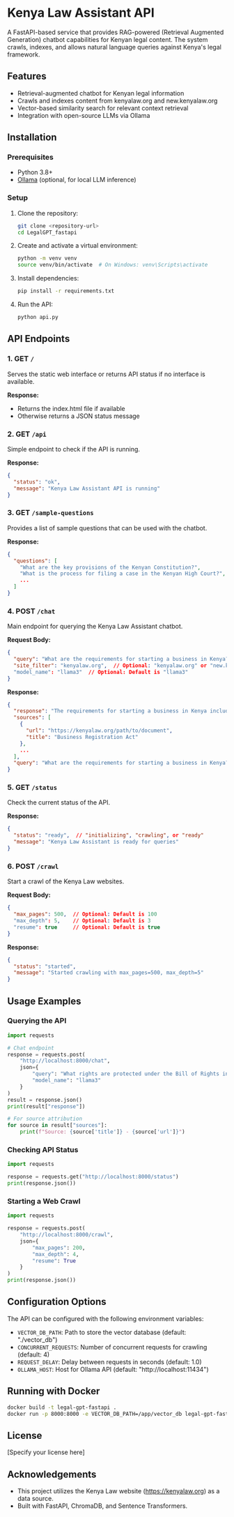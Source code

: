 # Kenya Law Assistant API

A FastAPI-based service that provides RAG-powered (Retrieval Augmented Generation) chatbot capabilities for Kenyan legal content. The system crawls, indexes, and allows natural language queries against Kenya's legal framework.

## Features

- Retrieval-augmented chatbot for Kenyan legal information
- Crawls and indexes content from kenyalaw.org and new.kenyalaw.org
- Vector-based similarity search for relevant context retrieval
- Integration with open-source LLMs via Ollama

## Installation

### Prerequisites

- Python 3.8+
- [Ollama](https://ollama.ai/) (optional, for local LLM inference)

### Setup

1. Clone the repository:
   ```bash
   git clone <repository-url>
   cd LegalGPT_fastapi
   ```

2. Create and activate a virtual environment:
   ```bash
   python -m venv venv
   source venv/bin/activate  # On Windows: venv\Scripts\activate
   ```

3. Install dependencies:
   ```bash
   pip install -r requirements.txt
   ```

4. Run the API:
   ```bash
   python api.py
   ```

## API Endpoints

### 1. GET `/`

Serves the static web interface or returns API status if no interface is available.

**Response:**
- Returns the index.html file if available
- Otherwise returns a JSON status message

### 2. GET `/api`

Simple endpoint to check if the API is running.

**Response:**
```json
{
  "status": "ok",
  "message": "Kenya Law Assistant API is running"
}
```

### 3. GET `/sample-questions`

Provides a list of sample questions that can be used with the chatbot.

**Response:**
```json
{
  "questions": [
    "What are the key provisions of the Kenyan Constitution?",
    "What is the process for filing a case in the Kenyan High Court?",
    ...
  ]
}
```

### 4. POST `/chat`

Main endpoint for querying the Kenya Law Assistant chatbot.

**Request Body:**
```json
{
  "query": "What are the requirements for starting a business in Kenya?",
  "site_filter": "kenyalaw.org",  // Optional: "kenyalaw.org" or "new.kenyalaw.org"
  "model_name": "llama3"  // Optional: Default is "llama3"
}
```

**Response:**
```json
{
  "response": "The requirements for starting a business in Kenya include...",
  "sources": [
    {
      "url": "https://kenyalaw.org/path/to/document",
      "title": "Business Registration Act"
    },
    ...
  ],
  "query": "What are the requirements for starting a business in Kenya?"
}
```

### 5. GET `/status`

Check the current status of the API.

**Response:**
```json
{
  "status": "ready",  // "initializing", "crawling", or "ready"
  "message": "Kenya Law Assistant is ready for queries"
}
```

### 6. POST `/crawl`

Start a crawl of the Kenya Law websites.

**Request Body:**
```json
{
  "max_pages": 500,  // Optional: Default is 100
  "max_depth": 5,    // Optional: Default is 3
  "resume": true     // Optional: Default is true
}
```

**Response:**
```json
{
  "status": "started",
  "message": "Started crawling with max_pages=500, max_depth=5"
}
```

## Usage Examples

### Querying the API

```python
import requests

# Chat endpoint
response = requests.post(
    "http://localhost:8000/chat",
    json={
        "query": "What rights are protected under the Bill of Rights in Kenya?",
        "model_name": "llama3"
    }
)
result = response.json()
print(result["response"])

# For source attribution
for source in result["sources"]:
    print(f"Source: {source['title']} - {source['url']}")
```

### Checking API Status

```python
import requests

response = requests.get("http://localhost:8000/status")
print(response.json())
```

### Starting a Web Crawl

```python
import requests

response = requests.post(
    "http://localhost:8000/crawl",
    json={
        "max_pages": 200,
        "max_depth": 4,
        "resume": True
    }
)
print(response.json())
```

## Configuration Options

The API can be configured with the following environment variables:

- `VECTOR_DB_PATH`: Path to store the vector database (default: "./vector_db")
- `CONCURRENT_REQUESTS`: Number of concurrent requests for crawling (default: 4)
- `REQUEST_DELAY`: Delay between requests in seconds (default: 1.0)
- `OLLAMA_HOST`: Host for Ollama API (default: "http://localhost:11434")

## Running with Docker

```bash
docker build -t legal-gpt-fastapi .
docker run -p 8000:8000 -e VECTOR_DB_PATH=/app/vector_db legal-gpt-fastapi
```

## License

[Specify your license here]

## Acknowledgements

- This project utilizes the Kenya Law website (https://kenyalaw.org) as a data source.
- Built with FastAPI, ChromaDB, and Sentence Transformers.